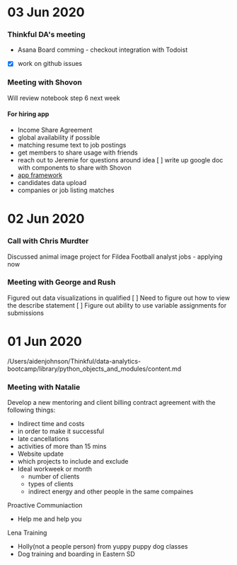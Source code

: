 
# 03 Jun 2020

### Thinkful DA's meeting
- Asana Board comming - checkout integration with Todoist
- [x] work on github issues

### Meeting with Shovon
Will review notebook step 6 next week
#### For hiring app
- Income Share Agreement
- global availability if possible
- matching resume text to job postings
- get members to share usage with friends
- reach out to Jeremie for questions around idea
[ ] write up google doc with components to share with Shovon
- [app framework](https://www.streamlit.io/)
- candidates data upload
- companies or job listing matches


# 02 Jun 2020
### Call with Chris Murdter
Discussed animal image project for Fildea
Football analyst jobs - applying now
### Meeting with George and Rush
Figured out data visualizations in qualified
[ ] Need to figure out how to view the describe statement 
[ ] Figure out ability to use variable assignments for submissions

# 01 Jun 2020

/Users/aidenjohnson/Thinkful/data-analytics-bootcamp/library/python_objects_and_modules/content.md

### Meeting with Natalie
Develop a new mentoring and client billing contract agreement with the following things:
- Indirect time and costs
- in order to make it successful
- late cancellations
- activities of more than 15 mins
- Website update
- which projects to include and exclude
- Ideal workweek or month
	- number of clients
	- types of clients
	- indirect energy and other people in the same compaines
	
Proactive Communiaction
- Help me and help you

Lena Training
- Holly(not a people person) from yuppy puppy dog classes
- Dog training and boarding in Eastern SD

<!--stackedit_data:
eyJoaXN0b3J5IjpbLTE4NDQ0ODg2ODksMzI1NzA4NDM1LDEzNT
AxNjI1NzUsMTQ5OTQ0NjczNywyMTM1NjI2OTIwXX0=
-->